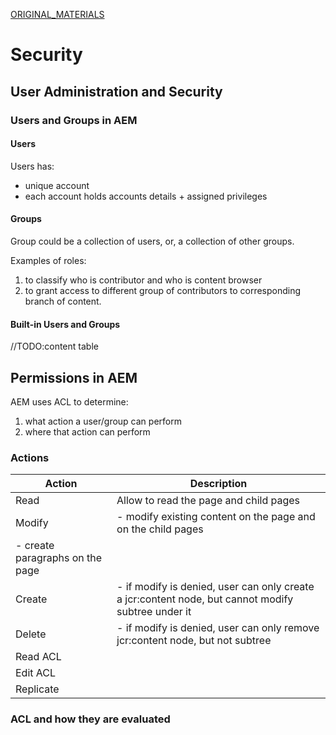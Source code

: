 [ORIGINAL_MATERIALS](https://experienceleague.adobe.com/en/docs/experience-manager-65/content/security/security)

# Security
## User Administration and Security

### Users and Groups in AEM
#### Users
Users has:
- unique account
- each account holds accounts details + assigned privileges
#### Groups
Group could be a collection of users, or, a collection of other groups.

Examples of roles:
1. to classify who is contributor and who is content browser
2. to grant access to different group of contributors to corresponding branch of content.

#### Built-in Users and Groups
//TODO:content table

## Permissions in AEM
AEM uses ACL to determine:
1. what action a user/group can perform
2. where that action can perform
### Actions
|Action|Description|
|--|--|
|Read|Allow to read the page and child pages|
|Modify|- modify existing content on the page and on the child pages
        - create paragraphs on the page |
|Create|- if modify is denied, user can only create a jcr:content node, but cannot modify subtree under it|
|Delete|- if modify is denied, user can only remove jcr:content node, but not subtree|
|Read ACL||
|Edit ACL||
|Replicate||

### ACL and how they are evaluated
